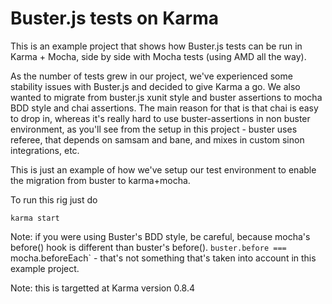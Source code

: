 # Buster.js tests on Karma

This is an example project that shows how Buster.js tests can be run in Karma + Mocha, side by side with Mocha tests (using AMD all the way).

As the number of tests grew in our project, we've experienced some stability issues with Buster.js and decided to give Karma a go. We also wanted to migrate from buster.js xunit style and buster assertions to mocha BDD style and chai assertions. The main reason for that is that chai is easy to drop in, whereas it's really hard to use buster-assertions in non buster environment, as you'll see from the setup in this project - buster uses referee, that depends on samsam and bane, and mixes in custom sinon integrations, etc.

This is just an example of how we've setup our test environment to enable the migration from buster to karma+mocha.

To run this rig just do

```
karma start
```

Note: if you were using Buster's BDD style, be careful, because mocha's before() hook is different than buster's before(). `buster.before === `mocha.beforeEach` - that's not something that's taken into account in this example project.

Note: this is targetted at Karma version 0.8.4